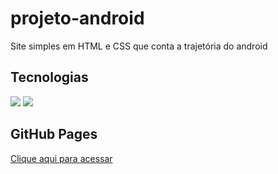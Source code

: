 # projeto-android
Site simples em HTML e CSS que conta a trajetória do android

## Tecnologias
<div style="display: inline-block;">
    <div style="display: inline-block;">
    <img src="https://img.shields.io/badge/html5-%23E34F26.svg?style=for-the-badge&logo=html5&logoColor=white">
    <img src="https://img.shields.io/badge/css3-%231572B6.svg?style=for-the-badge&logo=css3&logoColor=white">
</div>
</div>

## GitHub Pages
<a href="https://lumahloi.github.io/projeto-android">Clique aqui para acessar</a>
